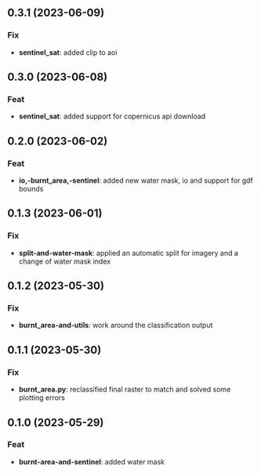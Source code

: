 ## 0.3.1 (2023-06-09)

### Fix

- **sentinel_sat**: added clip to aoi

## 0.3.0 (2023-06-08)

### Feat

- **sentinel_sat**: added support for copernicus api download

## 0.2.0 (2023-06-02)

### Feat

- **io,-burnt_area,-sentinel**: added new water mask, io and support for gdf bounds

## 0.1.3 (2023-06-01)

### Fix

- **split-and-water-mask**: applied an automatic split for imagery and a change of water mask index

## 0.1.2 (2023-05-30)

### Fix

- **burnt_area-and-utils**: work around the classification output

## 0.1.1 (2023-05-30)

### Fix

- **burnt_area.py**: reclassified final raster to match and solved some plotting errors

## 0.1.0 (2023-05-29)

### Feat

- **burnt-area-and-sentinel**: added water mask
